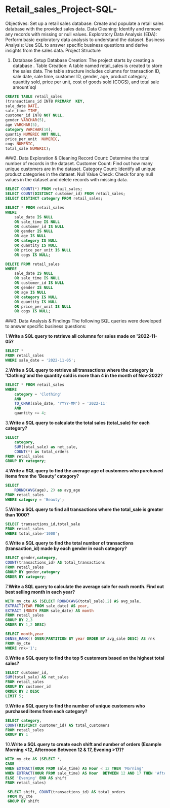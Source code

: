 # Retail_sales_Project-SQL-
Objectives:
Set up a retail sales database: Create and populate a retail sales database with the provided sales data.
Data Cleaning: Identify and remove any records with missing or null values.
Exploratory Data Analysis (EDA): Perform basic exploratory data analysis to understand the dataset.
Business Analysis: Use SQL to answer specific business questions and derive insights from the sales data.
Project Structure
1. Database Setup
Database Creation: The project starts by creating a database .
Table Creation: A table named retail_sales is created to store the sales data. The table structure includes columns for transaction ID, sale date, sale time, customer ID, gender, age, product category, quantity sold, price per unit, cost of goods sold (COGS), and total sale amount`sql
```sql
CREATE TABLE retail_sales 
(transactions_id INT8 PRIMARY  KEY,
sale_date DATE,
sale_time TIME,
customer_id	INT8 NOT NULL,
gender VARCHAR(5),
age	VARCHAR(5),
category VARCHAR(10),
quantiy	NUMERIC NOT NULL,
price_per_unit	NUMERIC,
cogs NUMERIC,
total_sale NUMERIC);
```
###2. Data Exploration & Cleaning
Record Count: Determine the total number of records in the dataset.
Customer Count: Find out how many unique customers are in the dataset.
Category Count: Identify all unique product categories in the dataset.
Null Value Check: Check for any null values in the dataset and delete records with missing data.

```sql
SELECT COUNT(*) FROM retail_sales;
SELECT COUNT(DISTINCT customer_id) FROM retail_sales;
SELECT DISTINCT category FROM retail_sales;

SELECT * FROM retail_sales
WHERE 
    sale_date IS NULL
	OR sale_time IS NULL
	OR customer_id IS NULL 
	OR gender IS NULL
	OR age IS NULL 
	OR category IS NULL 
	OR quantity IS NULL 
	OR price_per_unit IS NULL 
	OR cogs IS NULL;

DELETE FROM retail_sales
WHERE 
    sale_date IS NULL
	OR sale_time IS NULL
	OR customer_id IS NULL 
	OR gender IS NULL 
	OR age IS NULL 
	OR category IS NULL 
    OR quantity IS NULL
	OR price_per_unit IS NULL
	OR cogs IS NULL;
```
###3. Data Analysis & Findings
The following SQL queries were developed to answer specific business questions:

1.**Write a SQL query to retrieve all columns for sales made on '2022-11-05?**
```sql
SELECT *
FROM retail_sales
WHERE sale_date = '2022-11-05';
```

2.**Write a SQL query to retrieve all transactions where the category is 'Clothing'and the quantity sold is more than 4 in the month of Nov-2022?**
```sql
SELECT * FROM retail_sales
WHERE 
    category = 'Clothing'
    AND 
    TO_CHAR(sale_date, 'YYYY-MM') = '2022-11'
    AND
    quantity >= 4;
```
	
3.**Write a SQL query to calculate the total sales (total_sale) for each category?**
```sql
SELECT 
    category,
    SUM(total_sale) as net_sale,
    COUNT(*) as total_orders
FROM retail_sales
GROUP BY category;
```

4.**Write a SQL query to find the average age of customers who purchased items from the 'Beauty' category?**
```sql
SELECT
    ROUND(AVG(age), 2) as avg_age
FROM retail_sales
WHERE category = 'Beauty';
```

5.**Write a SQL query to find all transactions where the total_sale is greater than 1000?**
```sql
SELECT transactions_id,total_sale
FROM retail_sales
WHERE total_sale>'1000';
```

6.**Write a SQL query to find the total number of transactions (transaction_id) made by each gender in each category?**
```sql
SELECT gender,category,
COUNT(transactions_id) AS total_transactions
FROM retail_sales
GROUP BY gender,category
ORDER BY category;
```

7.**Write a SQL query to calculate the average sale for each month. Find out best selling month in each year?**
```sql
WITH my_cte AS (SELECT ROUND(AVG(total_sale),2) AS avg_sale, 
EXTRACT(YEAR FROM sale_date) AS year,
EXTRACT (MONTH FROM sale_date) AS month
FROM retail_sales
GROUP BY 2,3
ORDER BY 1,2 DESC)

SELECT month,year
DENSE_RANK() OVER(PARTITION BY year ORDER BY avg_sale DESC) AS rnk
FROM my_cte
WHERE rnk='1';
```

8.**Write a SQL query to find the top 5 customers based on the highest total sales?**
```sql
SELECT customer_id,
SUM(total_sale) AS net_sales
FROM retail_sales
GROUP BY customer_id
ORDER BY 2 DESC
LIMIT 5;
```

9.**Write a SQL query to find the number of unique customers who purchased items from each category?**
```sql
SELECT category,
COUNT(DISTINCT customer_id) AS total_customers
FROM retail_sales
GROUP BY 1
```

10.**Write a SQL query to create each shift and number of orders (Example Morning <12, Afternoon Between 12 & 17, Evening >17)?**
```sql
WITH my_cte AS (SELECT *,
CASE
WHEN EXTRACT(HOUR FROM sale_time) AS Hour < 12 THEN 'Morning'
WHEN EXTRACT(HOUR FROM sale_time) AS Hour  BETWEEN 12 AND 17 THEN 'Afternoon'
ELSE 'Evening' END AS shift
FROM retail_sales)

 SELECT shift, COUNT(transactions_id) AS total_orders
 FROM my_cte
 GROUP BY shift
```
 




